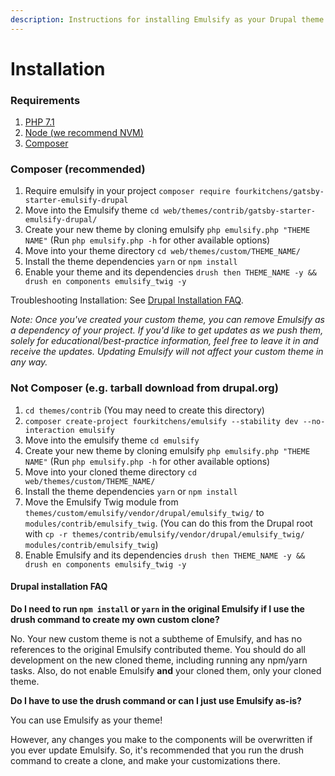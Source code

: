 ```yaml
---
description: Instructions for installing Emulsify as your Drupal theme
---
```


# Installation

### Requirements

1. [PHP 7.1](http://www.php.net/)
2. [Node \(we recommend NVM\)](https://github.com/creationix/nvm)
3. [Composer](https://getcomposer.org/)

### Composer \(recommended\)

1. Require emulsify in your project `composer require fourkitchens/gatsby-starter-emulsify-drupal`
2. Move into the Emulsify theme `cd web/themes/contrib/gatsby-starter-emulsify-drupal/`
3. Create your new theme by cloning emulsify `php emulsify.php "THEME NAME"` \(Run `php emulsify.php -h` for other available options\)
4. Move into your theme directory `cd web/themes/custom/THEME_NAME/`
5. Install the theme dependencies `yarn` or `npm install`
6. Enable your theme and its dependencies `drush then THEME_NAME -y && drush en components emulsify_twig -y`

Troubleshooting Installation: See [Drupal Installation FAQ](https://github.com/fourkitchens/emulsify/wiki/Installation#drupal-installation-faq).

_Note: Once you've created your custom theme, you can remove Emulsify as a dependency of your project. If you'd like to get updates as we push them, solely for educational/best-practice information, feel free to leave it in and receive the updates. Updating Emulsify will not affect your custom theme in any way._

### Not Composer \(e.g. tarball download from drupal.org\)

1. `cd themes/contrib` \(You may need to create this directory\)
2. `composer create-project fourkitchens/emulsify --stability dev --no-interaction emulsify`
3. Move into the emulsify theme `cd emulsify`
4. Create your new theme by cloning emulsify `php emulsify.php "THEME NAME"` \(Run `php emulsify.php -h` for other available options\)
5. Move into your cloned theme directory `cd web/themes/custom/THEME_NAME/`
6. Install the theme dependencies `yarn` or `npm install`
7. Move the Emulsify Twig module from `themes/custom/emulsify/vendor/drupal/emulsify_twig/` to `modules/contrib/emulsify_twig`. \(You can do this from the Drupal root with `cp -r themes/contrib/emulsify/vendor/drupal/emulsify_twig/ modules/contrib/emulsify_twig`\)
8. Enable Emulsify and its dependencies `drush then THEME_NAME -y && drush en components emulsify_twig -y`

#### Drupal installation FAQ

**Do I need to run `npm install` or `yarn` in the original Emulsify if I use the drush command to create my own custom clone?**

No. Your new custom theme is not a subtheme of Emulsify, and has no references to the original Emulsify contributed theme. You should do all development on the new cloned theme, including running any npm/yarn tasks. Also, do not enable Emulsify **and** your cloned them, only your cloned theme.

**Do I have to use the drush command or can I just use Emulsify as-is?**

You can use Emulsify as your theme!

However, any changes you make to the components will be overwritten if you ever update Emulsify. So, it's recommended that you run the drush command to create a clone, and make your customizations there.

